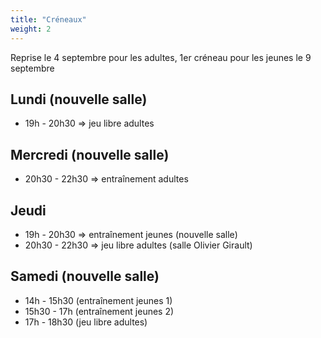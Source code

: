 ```yaml
---
title: "Créneaux"
weight: 2
---
```


Reprise le 4 septembre pour les adultes, 1er créneau pour les jeunes le 9 septembre

## Lundi (nouvelle salle)

- 19h - 20h30 => jeu libre adultes

## Mercredi (nouvelle salle)

- 20h30 - 22h30 => entraînement adultes

## Jeudi

- 19h - 20h30 => entraînement jeunes (nouvelle salle)
- 20h30 - 22h30 => jeu libre adultes (salle Olivier Girault)

## Samedi (nouvelle salle)

- 14h - 15h30 (entraînement jeunes 1)
- 15h30 - 17h (entraînement jeunes 2)
- 17h - 18h30 (jeu libre adultes)
